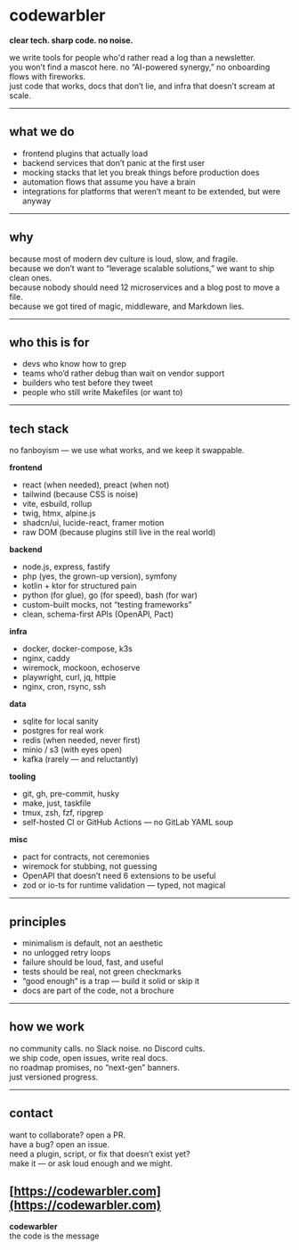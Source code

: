 # codewarbler

**clear tech. sharp code. no noise.**

we write tools for people who'd rather read a log than a newsletter.  
you won’t find a mascot here. no “AI-powered synergy,” no onboarding flows with fireworks.  
just code that works, docs that don’t lie, and infra that doesn’t scream at scale.

---

## what we do

- frontend plugins that actually load
- backend services that don’t panic at the first user
- mocking stacks that let you break things before production does
- automation flows that assume you have a brain
- integrations for platforms that weren’t meant to be extended, but were anyway

---

## why

because most of modern dev culture is loud, slow, and fragile.  
because we don’t want to “leverage scalable solutions,” we want to ship clean ones.  
because nobody should need 12 microservices and a blog post to move a file.  
because we got tired of magic, middleware, and Markdown lies.

---

## who this is for

- devs who know how to grep
- teams who’d rather debug than wait on vendor support
- builders who test before they tweet
- people who still write Makefiles (or want to)

---

## tech stack

no fanboyism — we use what works, and we keep it swappable.

**frontend**

- react (when needed), preact (when not)
- tailwind (because CSS is noise)
- vite, esbuild, rollup
- twig, htmx, alpine.js
- shadcn/ui, lucide-react, framer motion
- raw DOM (because plugins still live in the real world)

**backend**

- node.js, express, fastify
- php (yes, the grown-up version), symfony
- kotlin + ktor for structured pain
- python (for glue), go (for speed), bash (for war)
- custom-built mocks, not “testing frameworks”
- clean, schema-first APIs (OpenAPI, Pact)

**infra**

- docker, docker-compose, k3s
- nginx, caddy
- wiremock, mockoon, echoserve
- playwright, curl, jq, httpie
- nginx, cron, rsync, ssh

**data**

- sqlite for local sanity
- postgres for real work
- redis (when needed, never first)
- minio / s3 (with eyes open)
- kafka (rarely — and reluctantly)

**tooling**

- git, gh, pre-commit, husky
- make, just, taskfile
- tmux, zsh, fzf, ripgrep
- self-hosted CI or GitHub Actions — no GitLab YAML soup

**misc**

- pact for contracts, not ceremonies
- wiremock for stubbing, not guessing
- OpenAPI that doesn’t need 6 extensions to be useful
- zod or io-ts for runtime validation — typed, not magical

---

## principles

- minimalism is default, not an aesthetic
- no unlogged retry loops
- failure should be loud, fast, and useful
- tests should be real, not green checkmarks
- “good enough” is a trap — build it solid or skip it
- docs are part of the code, not a brochure

---

## how we work

no community calls. no Slack noise. no Discord cults.  
we ship code, open issues, write real docs.  
no roadmap promises, no “next-gen” banners.  
just versioned progress.

---

## contact

want to collaborate? open a PR.  
have a bug? open an issue.  
need a plugin, script, or fix that doesn’t exist yet?  
make it — or ask loud enough and we might.

[https://codewarbler.com](https://codewarbler.com)
---

**codewarbler**  
the code is the message
